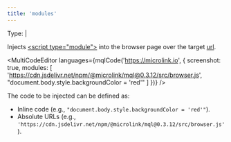 ```yaml
---
title: 'modules'
---
```


Type: <TypeContainer><Type children='<string>'/> | <Type children='<string[]>'/></TypeContainer>

Injects [&lt;script type="module"&gt;](https://v8.dev/features/modules) into the browser page over the target [url](/docs/api/parameters/url).


<MultiCodeEditor languages={mqlCode('https://microlink.io', { 
  screenshot: true,
  modules: [
    'https://cdn.jsdelivr.net/npm/@microlink/mql@0.3.12/src/browser.js', 
    "document.body.style.backgroundColor = 'red'"
  ]
})} />

The code to be injected can be defined as:

- Inline code (e.g., `"document.body.style.backgroundColor = 'red'"`).
- Absolute URLs (e.g., `'https://cdn.jsdelivr.net/npm/@microlink/mql@0.3.12/src/browser.js'`).
